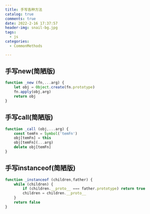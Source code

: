 ```yaml
---
title: 手写各种方法
catalog: true
comments: true
date: 2022-2-16 17:37:57
header-img: snail-bg.jpg
tags:
  - js
categories:
  - CommonMethods

---
```


## 手写new(简陋版)

```js
function _new (fn,...arg) {
    let obj = Object.create(fn.prototype)
    fn.apply(obj,arg)
    return obj
}
```

## 手写call(简陋版)

```js
function _call (obj,...arg) {
    const temFn = Symbol('temFn')
    obj[temFn] = this
    obj[temFn](...arg)
    delete obj[temFn]
}
```

## 手写instanceof(简陋版)

```js
function _instanceof (children,father) {
    while (children) {
        if (children.__proto__ === father.prototype) return true
        children = children.__proto__
    }
    return false
}
```

